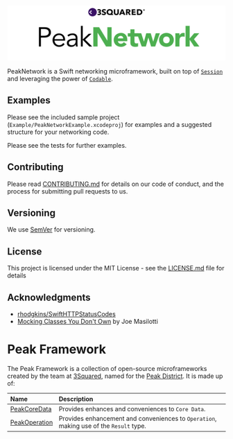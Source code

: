 ![Peak Network](PeakNetwork.png "Peak Network")

PeakNetwork is a Swift networking microframework, built on top of [`Session`](https://developer.apple.com/documentation/foundation/urlsession) and leveraging the power of [`Codable`](https://developer.apple.com/documentation/swift/codable).

## Examples

Please see the included sample project (`Example/PeakNetworkExample.xcodeproj`) for examples and a suggested structure for your networking code. 

Please see the tests for further examples. 

## Contributing

Please read [CONTRIBUTING.md](CONTRIBUTING.md) for details on our code of conduct, and the process for submitting pull requests to us.

## Versioning

We use [SemVer](http://semver.org/) for versioning.

## License

This project is licensed under the MIT License - see the [LICENSE.md](LICENSE.md) file for details

## Acknowledgments

- [rhodgkins/SwiftHTTPStatusCodes](https://github.com/rhodgkins/SwiftHTTPStatusCodes)
- [Mocking Classes You Don't Own](http://masilotti.com/testing-nsurlsession-input/) by Joe Masilotti

# Peak Framework

The Peak Framework is a collection of open-source microframeworks created by the team at [3Squared](https://github.com/3squared), named for the [Peak District](https://en.wikipedia.org/wiki/Peak_District). It is made up of:

|Name|Description|
|:--|:--|
|[PeakCoreData](https://github.com/3squared/PeakCoreData)|Provides enhances and conveniences to `Core Data`.|
|[PeakOperation](https://github.com/3squared/PeakOperation)|Provides enhancement and conveniences to `Operation`, making use of the `Result` type.|

